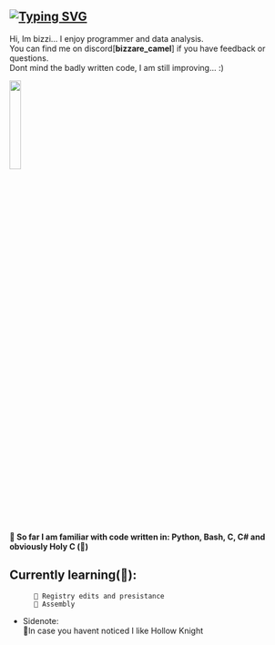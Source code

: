 ## <a href="https://git.io/typing-svg"><img src="https://readme-typing-svg.demolab.com?font=Pixelify+Sans&size=25&pause=1000&color=F7905D&width=700&separator=%3C&lines=if+(!goal)+%7BReTry(+);%7D+else+%7Bxp%2B%2B;+newgoal(xp);%7D%3Cwhile+(doubt)+%7B+ignore();+continue;%7D%3C%23include+%22happiness.h%22+%2F%2F+%3A)" alt="Typing SVG" /></a>

Hi, Im bizzi... I enjoy programmer and data analysis. <br>
You can find me on discord[**bizzare_camel**] if you have feedback or questions. <br>
Dont mind the badly written code, I am still improving...  :)<br>

<img width="20%" src="https://images-wixmp-ed30a86b8c4ca887773594c2.wixmp.com/f/4e7d01ce-8c31-45b6-904d-364d6b2602df/ddnwsmt-a2fc6de3-2238-4c3f-8387-9f06c90e1f6e.png?token=eyJ0eXAiOiJKV1QiLCJhbGciOiJIUzI1NiJ9.eyJzdWIiOiJ1cm46YXBwOjdlMGQxODg5ODIyNjQzNzNhNWYwZDQxNWVhMGQyNmUwIiwiaXNzIjoidXJuOmFwcDo3ZTBkMTg4OTgyMjY0MzczYTVmMGQ0MTVlYTBkMjZlMCIsIm9iaiI6W1t7InBhdGgiOiJcL2ZcLzRlN2QwMWNlLThjMzEtNDViNi05MDRkLTM2NGQ2YjI2MDJkZlwvZGRud3NtdC1hMmZjNmRlMy0yMjM4LTRjM2YtODM4Ny05ZjA2YzkwZTFmNmUucG5nIn1dXSwiYXVkIjpbInVybjpzZXJ2aWNlOmZpbGUuZG93bmxvYWQiXX0.sceSLWWX81w2-381wIRKdWOkNKlGOpcwrjv4p12TirE"> 

__🔶 So far I am familiar with code written in: Python, Bash, C, C# and obviously Holy C (🧡)__
## **Currently learning(📙)**:
          🔸 Registry edits and presistance
          🔸 Assembly

* Sidenote:<br>
  🔸In case you havent noticed I like Hollow Knight
